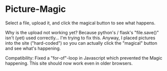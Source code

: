 # Picture-Magic

Select a file, upload it, and click the magical button to see what happens.

Why is the upload not working yet? Because python's / flask's "file.save()" isn't (yet) used correctly... I'm trying to fix this.
Anyway, I placed pictures into the site ("hard-coded") so you can actually click the "magical" button and see what's happening.

Compatibility:
Fixed a "for-of"-loop in Javascript which prevented the Magic happening.
This site should now work even in older browsers.
